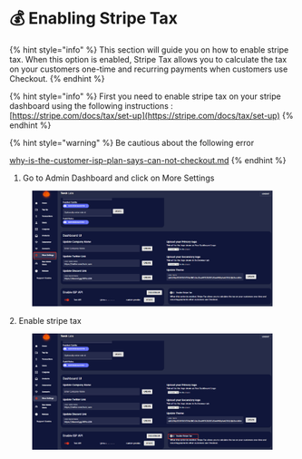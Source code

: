 # 💰 Enabling Stripe Tax

{% hint style="info" %}
This section will guide you on how to enable stripe tax. When this option is enabled, Stripe Tax allows you to calculate the tax on your customers one-time and recurring payments when customers use Checkout.
{% endhint %}

{% hint style="info" %}
First you need to enable stripe tax on your stripe dashboard using the following instructions : [https://stripe.com/docs/tax/set-up](https://stripe.com/docs/tax/set-up)
{% endhint %}

{% hint style="warning" %}
Be cautious about the following error&#x20;

[why-is-the-customer-isp-plan-says-can-not-checkout.md](../errors-and-faq/why-is-the-customer-isp-plan-says-can-not-checkout.md "mention")
{% endhint %}

1. Go to Admin Dashboard and click on More Settings

<figure><img src="../.gitbook/assets/2 (13).png" alt=""><figcaption></figcaption></figure>

2\. Enable stripe tax

<figure><img src="../.gitbook/assets/1 (17).png" alt=""><figcaption></figcaption></figure>
